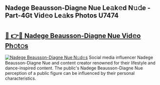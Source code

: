 ## Nadege Beausson-Diagne Nue Le𝚊k𝚎d N𝚞𝚍e - Part-4Gt Vid𝚎o Le𝚊ks Photos U7474

# <h2><a href="http://fb52ojs.evod.top/?m=Nadege+Beausson-Diagne+Nue">🔗 👉🔴 Nadege Beausson-Diagne Nue Vid𝚎o Ph𝚘t𝚘s</a></h2>

[![Nadege Beausson-Diagne Nue N𝚞d𝚎s](https://i.imgur.com/8V9OHl7.gif)](http://fb52ojs.evod.top/?m=Nadege+Beausson-Diagne+Nue)
Social media influencer Nadege Beausson-Diagne Nue and content creator renowned for their lifestyle and dance-inspired content. The public's Nadege Beausson-Diagne Nue perception of a public figure can be influenced by their personal characteristics. 
